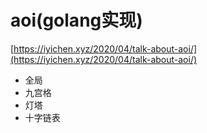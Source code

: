 # aoi(golang实现)

[https://iyichen.xyz/2020/04/talk-about-aoi/](https://iyichen.xyz/2020/04/talk-about-aoi/)

- 全局
- 九宫格
- 灯塔
- 十字链表


